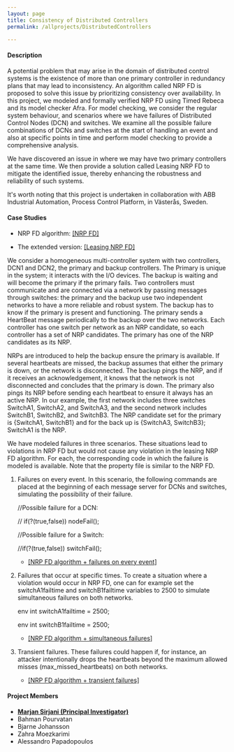 ```yaml
---
layout: page
title: Consistency of Distributed Controllers
permalink: /allprojects/DistributedControllers

---
```


#### Description
A potential problem that may arise in the domain of distributed control systems is the existence of more than one primary controller in redundancy plans that may lead to inconsistency. An algorithm called NRP FD is proposed to solve this issue by prioritizing consistency over availability. 
In this project, we modeled and formally verified NRP FD using Timed Rebeca and its model checker Afra. 
For model checking, we consider the regular system behaviour, and scenarios where we have failures of Distributed Control Nodes (DCN) and switches. We examine all the possible failure combinations of DCNs and switches at the start of handling an event and also at specific points in time and perform model checking to provide a comprehensive analysis.

We have discovered an issue in where we may have two primary controllers at the same time. We then provide a solution called Leasing NRP FD to mitigate the identified issue, thereby enhancing the robustness and reliability of such systems. 

It's worth noting that this project is undertaken in collaboration with ABB Industrial Automation, Process Control Platform, in Västerås, Sweden.

#### Case Studies
* NRP FD algorithm: [ [NRP FD] ](/assets/projects/DistributedControllers/NRPFD.zip)
 
* The extended version: [ [Leasing NRP FD] ](/assets/projects/DistributedControllers/LeasingNRPFD.zip)

We consider a homogeneous multi-controller system with two controllers, DCN1 and DCN2, the primary and backup controllers. The Primary is unique in the system; it interacts with the I/O devices. The backup is waiting and will become the primary if the primary fails. Two controllers must communicate and are connected via a network by passing messages through switches: the primary and the backup use two independent networks to have a more reliable and robust system. The backup has to know if the primary is present and functioning. The primary sends a HeartBeat message periodically to the backup over the two networks. Each controller has one switch per network as an NRP candidate, so each controller has a set of NRP candidates. The primary has one of the NRP candidates as its NRP. 

NRPs are introduced to help the backup ensure the primary is available. If several heartbeats are missed, the backup assumes that either the primary is down, or the network is disconnected. The backup pings the NRP, and if it receives an acknowledgement, it knows that the network is not disconnected and concludes that the primary is down. The primary also pings its NRP  before sending each heartbeat to ensure it always has an active NRP.
In our example, the first network includes three switches SwitchA1, SwitchA2, and SwitchA3, and the second network includes  SwitchB1, SwitchB2, and SwitchB3. The NRP candidate set for the primary is {SwitchA1, SwitchB1} and for the back up is {SwitchA3, SwitchB3}; SwitchA1 is the NRP. 

We have modeled failures in three scenarios. These situations lead to violations in NRP FD but would not cause any violation in the leasing NRP FD algorithm. For each, the corresponding code in which the failure is modeled is available. Note that the property file is similar to the NRP FD. 

1. Failures on every event. In this scenario, the following commands are placed at the beginning of each message server for DCNs and switches, simulating the possibility of their failure. <!---(minor modifications also required, e.g. uncomment else and its corresponding "}" for each).--> 

      //Possible failure for a DCN:
  
      // if(?(true,false)) nodeFail();

      //Possible failure for a Switch:

      //if(?(true,false)) switchFail();

     * [ [NRP FD algorithm + failures on every event] ](/assets/projects/DistributedControllers/NRPFD-C2-FailuresonEachEvent.rebeca)

3. Failures that occur at specific times. To create a situation where a violation would occur in NRP FD, one can for example set the switchA1failtime and switchB1failtime variables to 2500 to simulate simultaneous failures on both networks. 

   env int switchA1failtime = 2500;
   
   env int switchB1failtime = 2500;

   * [ [NRP FD algorithm + simultaneous failures] ](/assets/projects/DistributedControllers/NRPFD-C7-switchA1andswitchB1FailsSimultaneouslyAtTime2500.rebeca)

5. Transient failures. These failures could happen if, for instance, an attacker intentionally drops the heartbeats beyond the maximum allowed misses (max_missed_heartbeats) on both networks.

    * [ [NRP FD algorithm + transient failures] ](/assets/projects/DistributedControllers/NRPFD-C8-TransientError.rebeca)
  

#### Project Members
* **<u>Marjan Sirjani (Principal Investigator)</u>**
* Bahman Pourvatan
* Bjarne Johansson
* Zahra Moezkarimi
* Alessandro Papadopoulos

